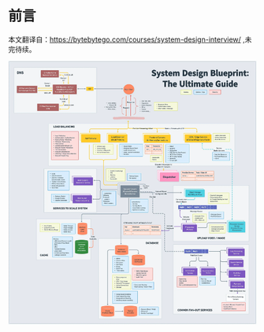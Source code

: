 # 前言

本文翻译自：<https://bytebytego.com/courses/system-design-interview/> ,未完待续。

![系统设计](./assets/systemDesign.webp)
